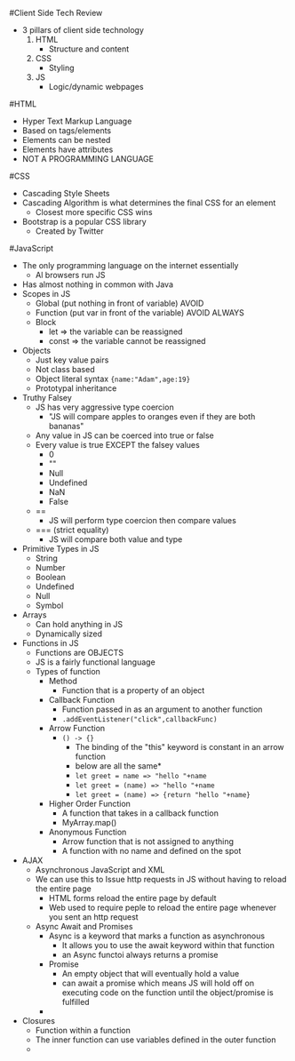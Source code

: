 #Client Side Tech Review
- 3 pillars of client side technology
	1. HTML
		- Structure and content
	2. CSS
		- Styling
	3. JS
		- Logic/dynamic webpages 

#HTML
- Hyper Text Markup Language
- Based on tags/elements
- Elements can be nested
- Elements have attributes
- NOT A PROGRAMMING LANGUAGE

#CSS
- Cascading Style Sheets
- Cascading Algorithm is what determines the final CSS for an element
	- Closest more specific CSS wins
- Bootstrap is a popular CSS library
	- Created by Twitter

#JavaScript
- The only programming language on the internet essentially
	- Al browsers run JS
- Has almost nothing in common with Java
- Scopes in JS
	- Global (put nothing in front of variable) AVOID
	- Function (put var in front of the variable) AVOID ALWAYS
	- Block 
		- let => the variable can be reassigned
		- const => the variable cannot be reassigned
- Objects
	- Just key value pairs
	- Not class based
	- Object literal syntax `{name:"Adam",age:19}`
	- Prototypal inheritance
- Truthy Falsey
	- JS has very aggressive type coercion 
		- "JS will compare apples to oranges even if they are both bananas"
	- Any value in JS can be coerced into true or false
	- Every value  is true EXCEPT the falsey values
		- 0
		- ""
		- Null
		- Undefined
		- NaN
		- False
	- ==
		- JS will perform type coercion then compare values
	- === (strict equality)
		- JS will compare both value and type
- Primitive Types in JS
	- String
	- Number
	- Boolean
	- Undefined
	- Null
	- Symbol
- Arrays
	- Can hold anything in JS
	- Dynamically sized
- Functions in JS
	- Functions are OBJECTS
	- JS is a fairly functional language
	- Types of function
		- Method
			- Function that is a property of an object
		- Callback Function
			- Function passed in as an argument to another function
			- `.addEventListener("click",callbackFunc)`
		- Arrow Function
			- `() -> {}`
				- The binding of the "this" keyword is constant in an arrow function
				- below are all the same*
				- `let greet = name => "hello "+name`
				- `let greet = (name) => "hello "+name`
				- `let greet = (name) => {return "hello "+name}`
		- Higher Order Function
			- A function that takes in a callback function
			- MyArray.map()
		- Anonymous Function
			- Arrow function that is not assigned to anything
			- A function with no name and defined on the spot
- AJAX
	- Asynchronous JavaScript and XML
	- We can use this to Issue http requests in JS without having to reload the entire page
		- HTML forms reload the entire page by default
		- Web used to require peple to reload the entire page whenever you sent an http request
	- Async Await and Promises
		- Async is a keyword that marks a function as asynchronous
			- It allows you to use the await keyword within that function
			- an Async functoi always returns a promise
		- Promise
			- An empty object that will eventually hold a value
			- can await a promise which means JS will hold off on executing code on the function until the object/promise is fulfilled
		- 
- Closures
	- Function within a function
	- The inner function can use variables defined in the outer function
	- 
